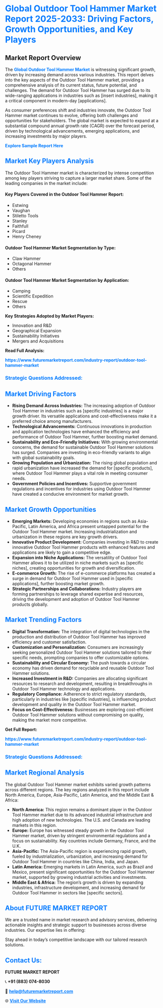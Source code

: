 <h1 style="color: #007BFF;">Global Outdoor Tool Hammer Market Report 2025-2033: Driving Factors, Growth Opportunities, and Key Players</h1>

<section id="overview">
<h2>Market Report Overview</h2>
<p>The <a href="https://www.futuremarketreport.com/industry-report/outdoor-tool-hammer-market" style="color: #007BFF; text-decoration: none;"><strong>Global Outdoor Tool Hammer Market</strong></a> is witnessing significant growth, driven by increasing demand across various industries. This report delves into the key aspects of the Outdoor Tool Hammer market, providing a comprehensive analysis of its current status, future potential, and challenges. The demand for Outdoor Tool Hammer has surged due to its wide-ranging applications in industries such as [insert industries], making it a critical component in modern-day [applications].</p>
<p>As consumer preferences shift and industries innovate, the Outdoor Tool Hammer market continues to evolve, offering both challenges and opportunities for stakeholders. The global market is expected to expand at a substantial compound annual growth rate (CAGR) over the forecast period, driven by technological advancements, emerging applications, and increasing investments by major players.</p>
</section>

<section id="overview">
<p><a href="https://www.futuremarketreport.com/request-sample/reportId=36852" style="color: #007BFF; text-decoration: none;"><strong>Explore Sample Report Here</strong></a></p>
</section>

<section id="key-players">
<h2 style="color: #007BFF;">Market Key Players Analysis</h2>
<p>The Outdoor Tool Hammer market is characterized by intense competition among key players striving to capture a larger market share. Some of the leading companies in the market include:</p>
<h4>Key Players Covered in the Outdoor Tool Hammer Report:</h4>
<ul><li>Estwing</li><li>Vaughan</li><li>Stiletto Tools</li><li>Stanley</li><li>Faithfull</li><li>Picard</li><li>Henry Cheney</li></ul>
<h4>Outdoor Tool Hammer Market Segmentation by Type:</h4>
<ul><li>Claw Hammer</li><li>Octagonal Hammer</li><li>Others</li></ul>

<h4>Outdoor Tool Hammer Market Segmentation by Application:</h4>
<ul><li>Camping</li><li>Scientific Expedition</li><li>Rescue</li><li>Others</li></ul>
<p><strong>Key Strategies Adopted by Market Players:</strong></p>
<ul>
<li>Innovation and R&D</li>
<li>Geographical Expansion</li>
<li>Sustainability Initiatives</li>
<li>Mergers and Acquisitions</li>
</ul>
</section>

<section>
<p><strong>Read Full Analysis: </strong></p><a href="https://www.futuremarketreport.com/industry-report/outdoor-tool-hammer-market" style="color: #007BFF; text-decoration: none;"><strong>https://www.futuremarketreport.com/industry-report/outdoor-tool-hammer-market</strong></a>
<h3 style="color: #007BFF;">Strategic Questions Addressed:</h3>
</section>

<section id="driving-factors">
<h2 style="color: #007BFF;">Market Driving Factors</h2>
<ul>
<li><strong>Rising Demand Across Industries:</strong> The increasing adoption of Outdoor Tool Hammer in industries such as [specific industries] is a major growth driver. Its versatile applications and cost-effectiveness make it a preferred choice among manufacturers.</li>
<li><strong>Technological Advancements:</strong> Continuous innovations in production and application technologies have enhanced the efficiency and performance of Outdoor Tool Hammer, further boosting market demand.</li>
<li><strong>Sustainability and Eco-Friendly Initiatives:</strong> With growing environmental concerns, the demand for sustainable Outdoor Tool Hammer solutions has surged. Companies are investing in eco-friendly variants to align with global sustainability goals.</li>
<li><strong>Growing Population and Urbanization:</strong> The rising global population and rapid urbanization have increased the demand for [specific products], where Outdoor Tool Hammer plays a vital role in meeting consumer needs.</li>
<li><strong>Government Policies and Incentives:</strong> Supportive government regulations and incentives for industries using Outdoor Tool Hammer have created a conducive environment for market growth.</li>
</ul>
</section>

<section id="growth-opportunities">
<h2 style="color: #007BFF;">Market Growth Opportunities</h2>
<ul>
<li><strong>Emerging Markets:</strong> Developing economies in regions such as Asia-Pacific, Latin America, and Africa present untapped potential for the Outdoor Tool Hammer market. Increasing industrialization and urbanization in these regions are key growth drivers.</li>
<li><strong>Innovative Product Development:</strong> Companies investing in R&D to create innovative Outdoor Tool Hammer products with enhanced features and applications are likely to gain a competitive edge.</li>
<li><strong>Expansion into Niche Applications:</strong> The versatility of Outdoor Tool Hammer allows it to be utilized in niche markets such as [specific niches], creating opportunities for growth and diversification.</li>
<li><strong>E-commerce Growth:</strong> The rise of e-commerce platforms has created a surge in demand for Outdoor Tool Hammer used in [specific applications], further boosting market growth.</li>
<li><strong>Strategic Partnerships and Collaborations:</strong> Industry players are forming partnerships to leverage shared expertise and resources, driving the development and adoption of Outdoor Tool Hammer products globally.</li>
</ul>
</section>

<section id="trending-factors">
<h2 style="color: #007BFF;">Market Trending Factors</h2>
<ul>
<li><strong>Digital Transformation:</strong> The integration of digital technologies in the production and distribution of Outdoor Tool Hammer has improved efficiency and customer satisfaction.</li>
<li><strong>Customization and Personalization:</strong> Consumers are increasingly seeking personalized Outdoor Tool Hammer solutions tailored to their specific needs, prompting companies to offer customizable options.</li>
<li><strong>Sustainability and Circular Economy:</strong> The push towards a circular economy has driven demand for recyclable and reusable Outdoor Tool Hammer solutions.</li>
<li><strong>Increased Investment in R&D:</strong> Companies are allocating significant resources to research and development, resulting in breakthroughs in Outdoor Tool Hammer technology and applications.</li>
<li><strong>Regulatory Compliance:</strong> Adherence to strict regulatory standards, particularly in industries like [specific industries], is influencing product development and quality in the Outdoor Tool Hammer market.</li>
<li><strong>Focus on Cost-Effectiveness:</strong> Businesses are exploring cost-efficient Outdoor Tool Hammer solutions without compromising on quality, making the market more competitive.</li>
</ul>
</section>

<section>
<p><strong>Get Full Report: </strong></p><a href="https://www.futuremarketreport.com/industry-report/outdoor-tool-hammer-market" style="color: #007BFF; text-decoration: none;"><strong>https://www.futuremarketreport.com/industry-report/outdoor-tool-hammer-market</strong></a>
<h3 style="color: #007BFF;">Strategic Questions Addressed:</h3>
</section>


<section id="regional-analysis">
<h2 style="color: #007BFF;">Market Regional Analysis</h2>
<p>The global Outdoor Tool Hammer market exhibits varied growth patterns across different regions. The key regions analyzed in this report include North America, Europe, Asia-Pacific, Latin America, and the Middle East & Africa:</p>
<ul>
<li><strong>North America:</strong> This region remains a dominant player in the Outdoor Tool Hammer market due to its advanced industrial infrastructure and high adoption of new technologies. The U.S. and Canada are leading markets in this region.</li>
<li><strong>Europe:</strong> Europe has witnessed steady growth in the Outdoor Tool Hammer market, driven by stringent environmental regulations and a focus on sustainability. Key countries include Germany, France, and the U.K.</li>
<li><strong>Asia-Pacific:</strong> The Asia-Pacific region is experiencing rapid growth, fueled by industrialization, urbanization, and increasing demand for Outdoor Tool Hammer in countries like China, India, and Japan.</li>
<li><strong>Latin America:</strong> Emerging markets in Latin America, such as Brazil and Mexico, present significant opportunities for the Outdoor Tool Hammer market, supported by growing industrial activities and investments.</li>
<li><strong>Middle East & Africa:</strong> The region’s growth is driven by expanding industries, infrastructure development, and increasing demand for Outdoor Tool Hammer in sectors like [specific sectors].</li>
</ul>
</section>

<footer>
<h2 style="color: #007BFF;">About FUTURE MARKET REPORT</h2>
<p>We are a trusted name in market research and advisory services, delivering actionable insights and strategic support to businesses across diverse industries. Our expertise lies in offering:</p>

<p>Stay ahead in today’s competitive landscape with our tailored research solutions.</p>

<h2 style="color: #007BFF;">Contact Us:</h2>
<p><strong>FUTURE MARKET REPORT</strong></p>
<p>📞 <strong>+91 (883) 074-8030</strong></p>
<p>📧 <strong><a href="mailto:help@futuremarketreport.com" style="color: #007BFF;">help@futuremarketreport.com</a></strong></p>
<p>🌐 <strong><a href="https://www.futuremarketreport.com/" style="color: #007BFF;">Visit Our Website</a></strong></p>
</footer>